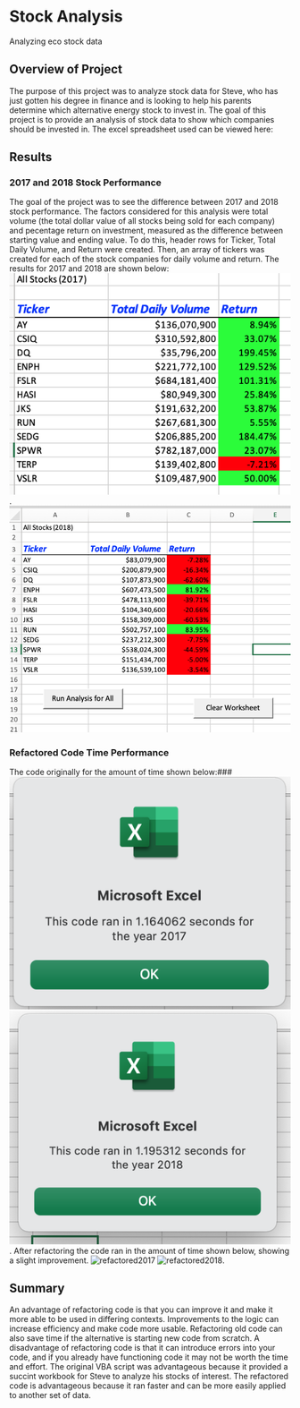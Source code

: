 # Stock Analysis
Analyzing eco stock data
## Overview of Project
The purpose of this project was to analyze stock data for Steve, who has just gotten his degree in finance and is looking to help his parents determine which alternative energy stock to invest in. The goal of this project is to provide an analysis of stock data to show which companies should be invested in. The excel spreadsheet used can be viewed here: 
## Results
### 2017 and 2018 Stock Performance
The goal of the project was to see the difference between 2017 and 2018 stock performance. The factors considered for this analysis were total volume (the total dollar value of all stocks being sold for each company) and pecentage return on investment, measured as the difference between starting value and ending value. To do this, header rows for Ticker, Total Daily Volume, and Return were created. Then, an array of tickers was created for each of the stock companies for daily volume and return. The results for 2017 and 2018 are shown below:  
![2017](images/2017_results.png). 
![2018](images/2018_Results.png)

### Refactored Code Time Performance
The code originally for the amount of time shown below:###
![2017_timer](images/2017_timer.png)
![2018_timer](images/2018_timer.png). 
After refactoring the code ran in the amount of time shown below, showing a slight improvement.
![refactored2017](images/refactored_2017)
![refactored2018](images/refactored_2018). 

## Summary
An advantage of refactoring code is that you can improve it and make it more able to be used in differing contexts. Improvements to the logic can increase efficiency and make code more usable. Refactoring old code can also save time if the alternative is starting new code from scratch. A disadvantage of refactoring code is that it can introduce errors into your code, and if you already have functioning code it may not be worth the time and effort. 
The original VBA script was advantageous because it provided a succint workbook for Steve to analyze his stocks of interest. The refactored code is advantageous because it ran faster and can be more easily applied to another set of data. 
